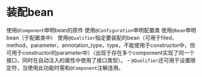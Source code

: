 # 装配bean
使用`@Component`申明bean的原件
使用`@Configuration`申明配置类
使用`@bean`申明bean（于配置类中）
使用`@Qualifier`指定要装配的bean（可用于filed，method，parameter，annotation_type，type，不能使用于constructor中，但可用于constructor的parameter中）（出现于存在多个compoment实现了同一个接口，同时在自动注入的属性中使用了接口类型）。
	- `@Qualifier`还可用于设置限定符，当使用此功能时需和`@Component`注解连用。